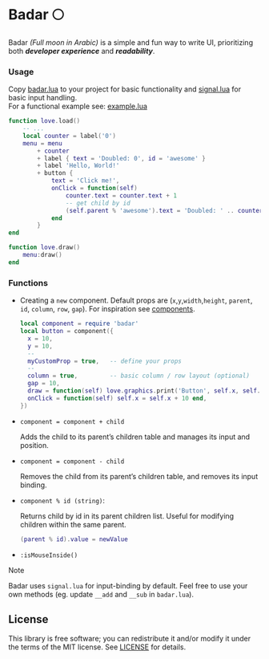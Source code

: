 # Badar 🌕

Badar _(Full moon in Arabic)_ is a simple and fun way to write UI, prioritizing both _**developer experience**_ and _**readability**_.<br/>

### Usage

Copy [badar.lua](badar.lua) to your project for basic functionality and [signal.lua](components/signal.lua) for basic input handling. <br/>
For a functional example see: [example.lua](components/example.lua)

```lua
function love.load()
    -- ...
    local counter = label('0')
    menu = menu
        + counter
        + label { text = 'Doubled: 0', id = 'awesome' }
        + label 'Hello, World!'
        + button {
            text = 'Click me!',
            onClick = function(self)
                counter.text = counter.text + 1
                -- get child by id
                (self.parent % 'awesome').text = 'Doubled: ' .. counter.text * 2
            end
        }
end

function love.draw()
    menu:draw()
end
```

### Functions

- Creating a `new` component. Default props are (`x`,`y`,`width`,`height`, `parent`, `id`, `column`, `row`, `gap`). For inspiration see [components](components).

  ```lua
  local component = require 'badar'
  local button = component({
    x = 10,
    y = 10,
    --
    myCustomProp = true,   -- define your props
    --
    column = true,         -- basic column / row layout (optional)
    gap = 10,
    draw = function(self) love.graphics.print('Button', self.x, self.y) end, -- don't forget to call
    onClick = function(self) self.x = self.x + 10 end,
  })
  ```

- `component = component + child`

  Adds the child to its parent’s children table and manages its input and position.

- `component = component - child`

  Removes the child from its parent’s children table, and removes its input binding.

- `component % id (string)`:

  Returns child by id in its parent children list. Useful for modifying children within the same parent.

  ```lua
  (parent % id).value = newValue
  ```

- `:isMouseInside()`

> [!NOTE]
> Badar uses `signal.lua` for input-binding by default. Feel free to use your own methods (eg. update `__add` and `__sub` in `badar.lua`).

## License

This library is free software; you can redistribute it and/or modify it under
the terms of the MIT license. See [LICENSE](LICENSE) for details.
